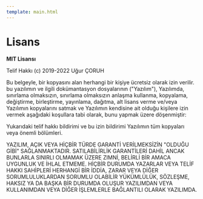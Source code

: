 ```yaml
---
template: main.html
---
```


# Lisans

**MIT Lisansı**

Telif Hakkı (c) 2019-2022 Uğur ÇORUH

Bu belgeyle, bir kopyasını alan herhangi bir kişiye ücretsiz olarak izin verilir.
bu yazılımın ve ilgili dokümantasyon dosyalarının ("Yazılım"),
Yazılımda, sınırlama olmaksızın, sınırlama olmaksızın anlaşma
kullanma, kopyalama, değiştirme, birleştirme, yayınlama, dağıtma, alt lisans verme ve/veya
Yazılımın kopyalarını satmak ve Yazılımın kendisine ait olduğu kişilere izin vermek
aşağıdaki koşullara tabi olarak, bunu yapmak üzere döşenmiştir:

Yukarıdaki telif hakkı bildirimi ve bu izin bildirimi
Yazılımın tüm kopyaları veya önemli bölümleri.

YAZILIM, AÇIK VEYA HİÇBİR TÜRDE GARANTİ VERİLMEKSİZİN "OLDUĞU GİBİ" SAĞLANMAKTADIR.
SATILABİLİRLİK GARANTİLERİ DAHİL ANCAK BUNLARLA SINIRLI OLMAMAK ÜZERE ZIMNİ,
BELİRLİ BİR AMACA UYGUNLUK VE İHLAL ETMEME. HİÇBİR DURUMDA
YAZARLAR VEYA TELİF HAKKI SAHİPLERİ HERHANGİ BİR İDDİA, ZARAR VEYA DİĞER SORUMLULUKLARDAN SORUMLU OLABİLİR
YÜKÜMLÜLÜK, SÖZLEŞME, HAKSIZ YA DA BAŞKA BİR DURUMDA OLUŞUR
YAZILIMDAN VEYA KULLANIMDAN VEYA DİĞER İŞLEMLERLE BAĞLANTILI OLARAK
YAZILIMDA.